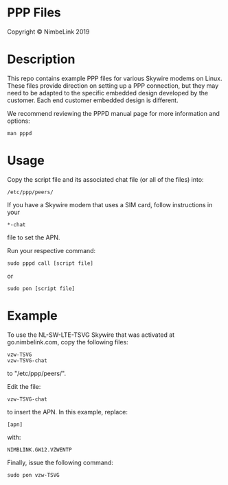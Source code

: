 PPP Files
===
Copyright &copy; NimbeLink 2019

Description
===
This repo contains example PPP files for various Skywire modems on Linux. These files provide direction on setting up a PPP connection, but they may need to be adapted to the specific embedded design developed by the customer. Each end customer embedded design is different.

We recommend reviewing the PPPD manual page for more information and options:

	man pppd

Usage
===
Copy the script file and its associated chat file (or all of the files) into: 

    /etc/ppp/peers/
     
If you have a Skywire modem that uses a SIM card, follow instructions in your 

    *-chat

file to set the APN.

Run your respective command:

    sudo pppd call [script file]

or

    sudo pon [script file]

Example
===
To use the NL-SW-LTE-TSVG Skywire that was activated at go.nimbelink.com, copy the following files:

    vzw-TSVG
    vzw-TSVG-chat

to "/etc/ppp/peers/". 

Edit the file:

    vzw-TSVG-chat

to insert the APN. In this example, replace:

    [apn]

with:

    NIMBLINK.GW12.VZWENTP

Finally, issue the following command:

    sudo pon vzw-TSVG
